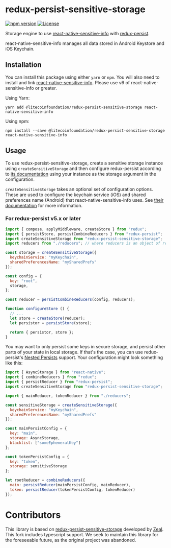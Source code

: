 # redux-persist-sensitive-storage

[![npm version](https://badge.fury.io/js/redux-persist-sensitive-storage.svg)](https://www.npmjs.com/package/redux-persist-sensitive-storage)
[![License](https://img.shields.io/badge/license-MIT-blue.svg)](https://opensource.org/licenses/MIT)

Storage engine to use [react-native-sensitive-info](https://github.com/mCodex/react-native-sensitive-info) with [redux-persist](https://github.com/rt2zz/redux-persist).

react-native-sensitive-info manages all data stored in Android Keystore and iOS Keychain.

## Installation

You can install this package using either `yarn` or `npm`.  You will also need to install and link [react-native-sensitive-info](https://github.com/mCodex/react-native-sensitive-info).
Please use v6 of react-native-sensitive-info or greater.

Using Yarn:
```
yarn add @litecoinfoundation/redux-persist-sensitive-storage react-native-sensitive-info
```

Using npm:
```
npm install --save @litecoinfoundation/redux-persist-sensitive-storage react-native-sensitive-info
```

## Usage

To use redux-persist-sensitive-storage, create a sensitive storage instance using `createSensitiveStorage` and then
configure redux-persist according to [its documentation](https://github.com/rt2zz/redux-persist#redux-persist) using your instance as the storage argument in the configuration.

`createSensitiveStorage` takes an optional set of configuration options. These are used to configure the keychain service (iOS) and shared preferences name (Android) that react-native-sensitive-info uses.  See [their documentation](https://github.com/mCodex/react-native-sensitive-info#methods) for more information.

### For redux-persist v5.x or later

```js
import { compose, applyMiddleware, createStore } from "redux";
import { persistStore, persistCombineReducers } from "redux-persist";
import createSensitiveStorage from "redux-persist-sensitive-storage";
import reducers from "./reducers"; // where reducers is an object of reducers

const storage = createSensitiveStorage({
  keychainService: "myKeychain",
  sharedPreferencesName: "mySharedPrefs"
});

const config = {
  key: "root",
  storage,
};

const reducer = persistCombineReducers(config, reducers);

function configureStore () {
  // ...
  let store = createStore(reducer);
  let persistor = persistStore(store);

  return { persistor, store };
}
```

You may want to only persist some keys in secure storage, and persist other parts of your state in local storage. If that's the case, you can use redux-persist's [Nested Persists](https://github.com/rt2zz/redux-persist#nested-persists) support.  Your configuration might look something like this: 

```js
import { AsyncStorage } from "react-native";
import { combineReducers } from "redux";
import { persistReducer } from "redux-persist";
import createSensitiveStorage from "redux-persist-sensitive-storage";

import { mainReducer, tokenReducer } from "./reducers";

const sensitiveStorage = createSensitiveStorage({
  keychainService: "myKeychain",
  sharedPreferencesName: "mySharedPrefs"
});

const mainPersistConfig = {
  key: "main",
  storage: AsyncStorage,
  blacklist: ["someEphemeralKey"]
};

const tokenPersistConfig = {
  key: "token",
  storage: sensitiveStorage
};

let rootReducer = combineReducers({
  main: persistReducer(mainPersistConfig, mainReducer),
  token: persistReducer(tokenPersistConfig, tokenReducer)
});
```

# Contributors

This library is based on [redux-persist-sensitive-storage](https://github.com/CodingZeal/redux-persist-sensitive-storage) developed by [Zeal](https://github.com/CodingZeal).
This fork includes typescript support. We seek to maintain this library for the foreseeable future, as the original project was abandoned.